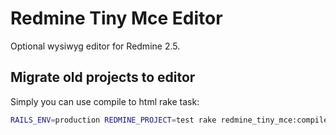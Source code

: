 Redmine Tiny Mce Editor
=======================

Optional wysiwyg editor for Redmine 2.5.

Migrate old projects to editor
------------------------------

Simply you can use compile to html rake task:

```bash
RAILS_ENV=production REDMINE_PROJECT=test rake redmine_tiny_mce:compile_to_html
```
